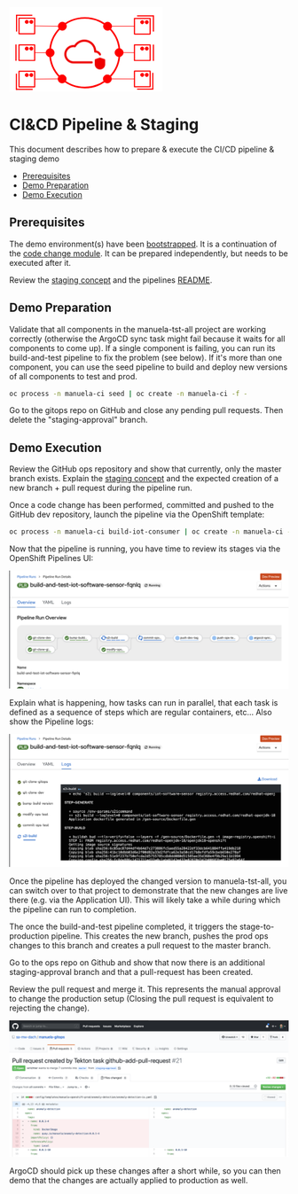 ![MANUela Logo](./images/logo.png)

# CI&CD Pipeline & Staging <!-- omit in toc -->
This document describes how to prepare & execute the CI/CD pipeline & staging demo

- [Prerequisites](#Prerequisites)
- [Demo Preparation](#Demo-Preparation)
- [Demo Execution](#Demo-Execution)

## Prerequisites

The demo environment(s) have been [bootstrapped](BOOTSTRAP.md). It is a continuation of the [code change module](module-code-change.md). It can be prepared independently, but needs to be executed after it.

Review the [staging concept](staging-concept.md) and the pipelines [README](https://github.com/sa-mw-dach/manuela-dev/blob/master/tekton/README.md).

## Demo Preparation

Validate that all components in the manuela-tst-all project are working correctly (otherwise the ArgoCD sync task might fail because it waits for all components to come up). If a single component is failing, you can run its build-and-test pipeline to fix the problem (see below). If it's more than one component, you can use the seed pipeline to build and deploy new versions of all components to test and prod.

```bash
oc process -n manuela-ci seed | oc create -n manuela-ci -f -
```

Go to the gitops repo on GitHub and close any pending pull requests. Then delete the "staging-approval" branch.

## Demo Execution

Review the GitHub ops repository and show that currently, only the master branch exists. Explain the [staging concept](staging-concept.md) and the expected creation of a new branch + pull request during the pipeline run.

Once a code change has been performed, committed and pushed to the GitHub dev repository, launch the pipeline via the OpenShift template:

```bash
oc process -n manuela-ci build-iot-consumer | oc create -n manuela-ci -f -
```

Now that the pipeline is running, you have time to review its stages via the OpenShift Pipelines UI:

![Pipeline Run UI](images/pipelines-1.png)

Explain what is happening, how tasks can run in parallel, that each task is defined as a sequence of steps which are regular containers, etc... Also show the Pipeline logs:

![Pipeline Run Logs](images/pipelines-2.png)

Once the pipeline has deployed the changed version to manuela-tst-all, you can switch over to that project to demonstrate that the new changes are live there (e.g. via the Application UI). This will likely take a while during which the pipeline can run to completion.

The once the build-and-test pipeline completed, it triggers the stage-to-production pipeline. This creates the new branch, pushes the prod ops changes to this branch and creates a pull request to the master branch. 

Go to the ops repo on Github and show that now there is an additional staging-approval branch and that a pull-request has been created.

Review the pull request and merge it. This represents the manual approval to change the production setup (Closing the pull request is equivalent to rejecting the change).

![Github staging pull request](images/github-pull-request.png)

ArgoCD should pick up these changes after a short while, so you can then demo that the changes are actually applied to production as well.